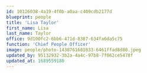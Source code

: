 ```yaml
---
id: 10126038-4a19-4f0b-a0aa-c409cdb2177d
blueprint: people
title: 'Lisa Taylor'
first_name: Lisa
last_name: Taylor
office: 9d100fc2-6bb6-471d-8387-634fa6da5c75
function: 'Chief People Officer'
image: people/photo-1438761681033-6461ffad8d80.jpeg
updated_by: 95132932-3b2a-4a4c-97b8-7f062ce5478f
updated_at: 1689559180
---
```

